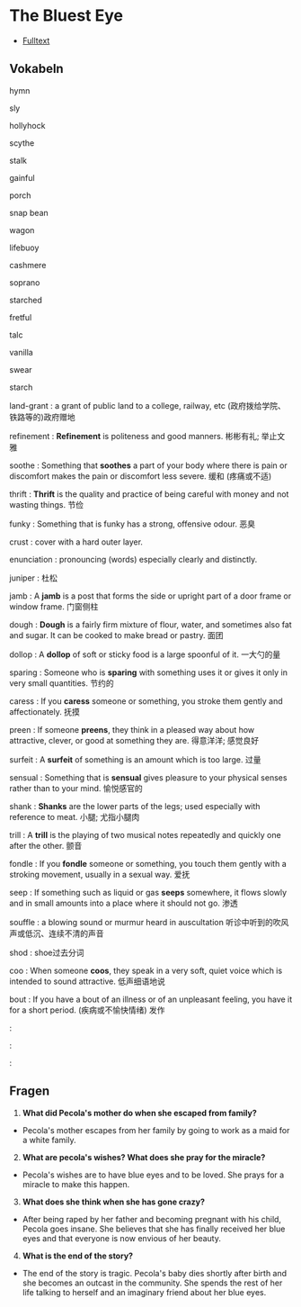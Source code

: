 # The Bluest Eye

- [Fulltext](the_bluest_eye.md)

## Vokabeln
hymn

sly 

hollyhock

scythe

stalk

gainful

porch

snap bean

wagon

lifebuoy

cashmere

soprano

starched

fretful

talc

vanilla

swear

starch

land-grant
: a grant of public land to a college, railway, etc (政府拨给学院、铁路等的)政府赠地

refinement
: __Refinement__ is politeness and good manners. 彬彬有礼; 举止文雅

soothe
: Something that __soothes__ a part of your body where there is pain or discomfort makes the pain or discomfort less severe. 缓和 (疼痛或不适)

thrift
: __Thrift__ is the quality and practice of being careful with money and not wasting things. 节俭

funky
: Something that is funky has a strong, offensive odour. 恶臭

crust
: cover with a hard outer layer.

enunciation 
: pronouncing (words) especially clearly and distinctly.

juniper 
: 杜松

jamb
: A __jamb__ is a post that forms the side or upright part of a door frame or window frame. 门窗侧柱

dough
: __Dough__ is a fairly firm mixture of flour, water, and sometimes also fat and sugar. It can be cooked to make bread or pastry. 面团

dollop
: A __dollop__ of soft or sticky food is a large spoonful of it. 一大勺的量

sparing
: Someone who is __sparing__ with something uses it or gives it only in very small quantities. 节约的

caress 
: If you __caress__ someone or something, you stroke them gently and affectionately. 抚摸

preen
: If someone __preens__, they think in a pleased way about how attractive, clever, or good at something they are. 得意洋洋; 感觉良好

surfeit 
: A __surfeit__ of something is an amount which is too large. 过量

sensual 
: Something that is __sensual__ gives pleasure to your physical senses rather than to your mind. 愉悦感官的

shank
: __Shanks__ are the lower parts of the legs; used especially with reference to meat. 小腿; 尤指小腿肉

trill 
: A __trill__ is the playing of two musical notes repeatedly and quickly one after the other. 颤音

fondle 
: If you __fondle__ someone or something, you touch them gently with a stroking movement, usually in a sexual way. 爱抚

seep 
: If something such as liquid or gas __seeps__ somewhere, it flows slowly and in small amounts into a place where it should not go. 渗透

souffle
: a blowing sound or murmur heard in auscultation 听诊中听到的吹风声或低沉、连续不清的声音

shod
: shoe过去分词

coo
: When someone __coos__, they speak in a very soft, quiet voice which is intended to sound attractive. 低声细语地说

bout
: If you have a bout of an illness or of an unpleasant feeling, you have it for a short period. (疾病或不愉快情绪) 发作


: 


: 


: 







## Fragen

1. **What did Pecola's mother do when she escaped from family?**
  - Pecola's mother escapes from her family by going to work as a maid for a white family.

2. **What are pecola's wishes? What does she pray for the miracle?**
  - Pecola's wishes are to have blue eyes and to be loved. She prays for a miracle to make this happen.

3. **What does she think when she has gone crazy?**
  - After being raped by her father and becoming pregnant with his child, Pecola goes insane. She believes that she has finally received her blue eyes and that everyone is now envious of her beauty.

4. **What is the end of the story?**
  - The end of the story is tragic. Pecola's baby dies shortly after birth and she becomes an outcast in the community. She spends the rest of her life talking to herself and an imaginary friend about her blue eyes.